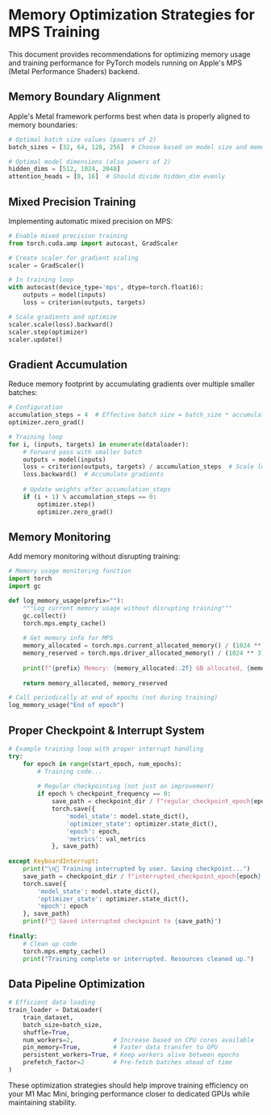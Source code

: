 # Memory Optimization Strategies for MPS Training

This document provides recommendations for optimizing memory usage and training performance for PyTorch models running on Apple's MPS (Metal Performance Shaders) backend.

## Memory Boundary Alignment

Apple's Metal framework performs best when data is properly aligned to memory boundaries:

```python
# Optimal batch size values (powers of 2)
batch_sizes = [32, 64, 128, 256]  # Choose based on model size and memory constraints

# Optimal model dimensions (also powers of 2)
hidden_dims = [512, 1024, 2048]
attention_heads = [8, 16]  # Should divide hidden_dim evenly
```

## Mixed Precision Training

Implementing automatic mixed precision on MPS:

```python
# Enable mixed precision training
from torch.cuda.amp import autocast, GradScaler

# Create scaler for gradient scaling
scaler = GradScaler()

# In training loop
with autocast(device_type='mps', dtype=torch.float16):
    outputs = model(inputs)
    loss = criterion(outputs, targets)

# Scale gradients and optimize
scaler.scale(loss).backward()
scaler.step(optimizer)
scaler.update()
```

## Gradient Accumulation

Reduce memory footprint by accumulating gradients over multiple smaller batches:

```python
# Configuration
accumulation_steps = 4  # Effective batch size = batch_size * accumulation_steps
optimizer.zero_grad()

# Training loop
for i, (inputs, targets) in enumerate(dataloader):
    # Forward pass with smaller batch
    outputs = model(inputs)
    loss = criterion(outputs, targets) / accumulation_steps  # Scale loss
    loss.backward()  # Accumulate gradients
    
    # Update weights after accumulation_steps
    if (i + 1) % accumulation_steps == 0:
        optimizer.step()
        optimizer.zero_grad()
```

## Memory Monitoring

Add memory monitoring without disrupting training:

```python
# Memory usage monitoring function
import torch
import gc

def log_memory_usage(prefix=""):
    """Log current memory usage without disrupting training"""
    gc.collect()
    torch.mps.empty_cache()
    
    # Get memory info for MPS
    memory_allocated = torch.mps.current_allocated_memory() / (1024 ** 3)  # GB
    memory_reserved = torch.mps.driver_allocated_memory() / (1024 ** 3)    # GB
    
    print(f"{prefix} Memory: {memory_allocated:.2f} GB allocated, {memory_reserved:.2f} GB reserved")
    
    return memory_allocated, memory_reserved

# Call periodically at end of epochs (not during training)
log_memory_usage("End of epoch")
```

## Proper Checkpoint & Interrupt System

```python
# Example training loop with proper interrupt handling
try:
    for epoch in range(start_epoch, num_epochs):
        # Training code...
        
        # Regular checkpointing (not just on improvement)
        if epoch % checkpoint_frequency == 0:
            save_path = checkpoint_dir / f"regular_checkpoint_epoch{epoch}.pt"
            torch.save({
                'model_state': model.state_dict(),
                'optimizer_state': optimizer.state_dict(),
                'epoch': epoch,
                'metrics': val_metrics
            }, save_path)
            
except KeyboardInterrupt:
    print("\n🛑 Training interrupted by user. Saving checkpoint...")
    save_path = checkpoint_dir / f"interrupted_checkpoint_epoch{epoch}.pt"
    torch.save({
        'model_state': model.state_dict(),
        'optimizer_state': optimizer.state_dict(),
        'epoch': epoch
    }, save_path)
    print(f"💾 Saved interrupted checkpoint to {save_path}")
    
finally:
    # Clean up code
    torch.mps.empty_cache()
    print("Training complete or interrupted. Resources cleaned up.")
```

## Data Pipeline Optimization

```python
# Efficient data loading
train_loader = DataLoader(
    train_dataset,
    batch_size=batch_size,
    shuffle=True,
    num_workers=2,           # Increase based on CPU cores available
    pin_memory=True,         # Faster data transfer to GPU
    persistent_workers=True, # Keep workers alive between epochs
    prefetch_factor=2        # Pre-fetch batches ahead of time
)
```

These optimization strategies should help improve training efficiency on your M1 Mac Mini, bringing performance closer to dedicated GPUs while maintaining stability.
